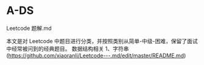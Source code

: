 # A-DS
Leetcode 题解.md

本文是对 Leetcode 中题目进行分类，并按照类别从简单-中级-困难，保留了面试中经常被问到的经典题目。
数据结构相关
 1、字符串 (https://github.com/xiaoranli/Leetcode---.md/edit/master/README.md)

